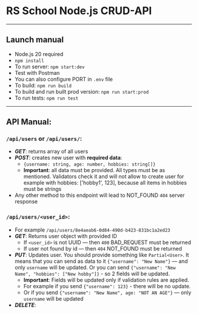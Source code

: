# RS School Node.js CRUD-API  
___  
## Launch manual  
- Node.js 20 required
- `npm install`  
- To run server: `npm start:dev`
- Test with Postman   
- You can also configure PORT in `.env` file
- To build: `npm run build`  
- To build and run built prod version: `npm run start:prod`  
- To run tests: `npm run test`  

___  
## API Manual:  
### `/api/users` or `/api/users/`:  
- __*GET*__: returns array of all users  
- __*POST*__: creates new user with __required data__:
  - `{username: string, age: number, hobbies: string[]}`  
  - __Important__: all data must be provided. All types must be as mentioned. 
Validators check it and will not allow to create user for example with hobbies: ['hobby1', 123], because all items in hobbies must be strings
- Any other method to this endpoint will lead to NOT_FOUND `404` server response
### `/api/users/<user_id>`: 
- For example `/api/users/8e4aeab6-0d84-490d-b423-831bc1a2ed23`  
- __*GET*__: Returns user object with provided ID  
  - If `<user_id>` is not UUID — then `400` BAD_REQUEST must be returned  
  - If user not found by id — then `404` NOT_FOUND must be returned
- __*PUT*__: Updates user. You should provide something like `Partial<User>`. It means that you can send as data to it `{"username": "New Name"}` — and only `username` will be updated. Or you can send `{"username": "New Name", "hobbies": ["New hobby"]}` - so 2 fields will be updated.
  - __Important__: Fields will be updated only if validation rules are applied.
  - For example if you send `{"username": 123}` - there will be no update.
  - Or if you send `{"username": "New Name", age: "NOT AN AGE"}` — only `username` will be updated
- __*DELETE*__:
